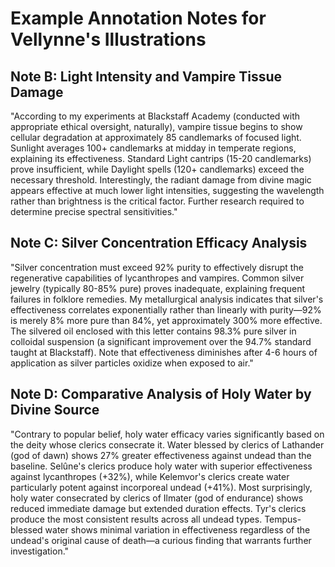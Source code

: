 # Example Annotation Notes for Vellynne's Illustrations

## Note B: Light Intensity and Vampire Tissue Damage
"According to my experiments at Blackstaff Academy (conducted with appropriate ethical oversight, naturally), vampire tissue begins to show cellular degradation at approximately 85 candlemarks of focused light. Sunlight averages 100+ candlemarks at midday in temperate regions, explaining its effectiveness. Standard Light cantrips (15-20 candlemarks) prove insufficient, while Daylight spells (120+ candlemarks) exceed the necessary threshold. Interestingly, the radiant damage from divine magic appears effective at much lower light intensities, suggesting the wavelength rather than brightness is the critical factor. Further research required to determine precise spectral sensitivities."

## Note C: Silver Concentration Efficacy Analysis
"Silver concentration must exceed 92% purity to effectively disrupt the regenerative capabilities of lycanthropes and vampires. Common silver jewelry (typically 80-85% pure) proves inadequate, explaining frequent failures in folklore remedies. My metallurgical analysis indicates that silver's effectiveness correlates exponentially rather than linearly with purity—92% is merely 8% more pure than 84%, yet approximately 300% more effective. The silvered oil enclosed with this letter contains 98.3% pure silver in colloidal suspension (a significant improvement over the 94.7% standard taught at Blackstaff). Note that effectiveness diminishes after 4-6 hours of application as silver particles oxidize when exposed to air."

## Note D: Comparative Analysis of Holy Water by Divine Source
"Contrary to popular belief, holy water efficacy varies significantly based on the deity whose clerics consecrate it. Water blessed by clerics of Lathander (god of dawn) shows 27% greater effectiveness against undead than the baseline. Selûne's clerics produce holy water with superior effectiveness against lycanthropes (+32%), while Kelemvor's clerics create water particularly potent against incorporeal undead (+41%). Most surprisingly, holy water consecrated by clerics of Ilmater (god of endurance) shows reduced immediate damage but extended duration effects. Tyr's clerics produce the most consistent results across all undead types. Tempus-blessed water shows minimal variation in effectiveness regardless of the undead's original cause of death—a curious finding that warrants further investigation."

